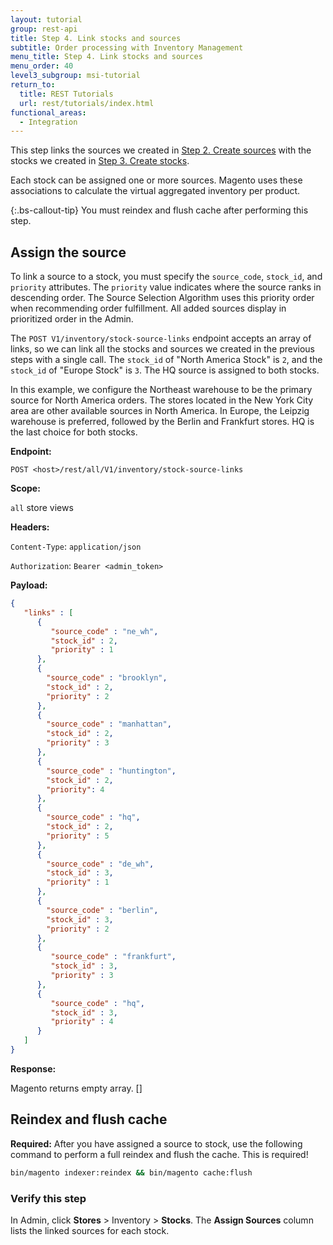 ```yaml
---
layout: tutorial
group: rest-api
title: Step 4. Link stocks and sources
subtitle: Order processing with Inventory Management
menu_title: Step 4. Link stocks and sources
menu_order: 40
level3_subgroup: msi-tutorial
return_to:
  title: REST Tutorials
  url: rest/tutorials/index.html
functional_areas:
  - Integration
---
```


This step links the sources we created in [Step 2. Create sources]({{page.baseurl}}/rest/tutorials/inventory/create-sources.html) with the stocks we created in [Step 3. Create stocks]({{page.baseurl}}/rest/tutorials/inventory/create-stock.html).

Each stock can be assigned one or more sources. Magento uses these associations to calculate the virtual aggregated inventory per product.

{:.bs-callout-tip}
You must reindex and flush cache after performing this step.

## Assign the source

To link a source to a stock, you must specify the `source_code`, `stock_id`, and `priority` attributes. The `priority` value indicates where the source ranks in descending order. The Source Selection Algorithm uses this priority order when recommending order fulfillment. All added sources display in prioritized order in the Admin.

The `POST V1/inventory/stock-source-links` endpoint accepts an array of links, so we can link all the stocks and sources we created in the previous steps with a single call. The `stock_id` of "North America Stock" is `2`, and the `stock_id` of "Europe Stock" is `3`. The HQ source is assigned to both stocks.

In this example, we configure the Northeast warehouse to be the primary source for North America orders. The stores located in the New York City area are other available sources in North America. In Europe, the Leipzig warehouse is preferred, followed by the Berlin and Frankfurt stores. HQ is the last choice for both stocks.

**Endpoint:**

`POST <host>/rest/all/V1/inventory/stock-source-links`

**Scope:**

`all` store views

**Headers:**

`Content-Type`: `application/json`

`Authorization`: `Bearer <admin_token>`

**Payload:**

```json
{
   "links" : [
      {
         "source_code" : "ne_wh",
         "stock_id" : 2,
         "priority" : 1
      },
      {
        "source_code" : "brooklyn",
        "stock_id" : 2,
        "priority" : 2
      },
      {
        "source_code" : "manhattan",
        "stock_id" : 2,
        "priority" : 3
      },
      {
        "source_code" : "huntington",
        "stock_id" : 2,
        "priority": 4
      },
      {
        "source_code" : "hq",
        "stock_id" : 2,
        "priority" : 5
      },
      {
        "source_code" : "de_wh",
        "stock_id" : 3,
        "priority" : 1
      },
      {
        "source_code" : "berlin",
        "stock_id" : 3,
        "priority" : 2
      },
      {
         "source_code" : "frankfurt",
         "stock_id" : 3,
         "priority" : 3
      },
      {
         "source_code" : "hq",
         "stock_id" : 3,
         "priority" : 4
      }
   ]
}
```

**Response:**

Magento returns empty array.
[]

## Reindex and flush cache

**Required:** After you have assigned a source to stock, use the following command to perform a full reindex and flush the cache. This is required!

```bash
bin/magento indexer:reindex && bin/magento cache:flush
```

### Verify this step

In Admin, click **Stores** > Inventory > **Stocks**. The **Assign Sources** column lists the linked sources for each stock.
